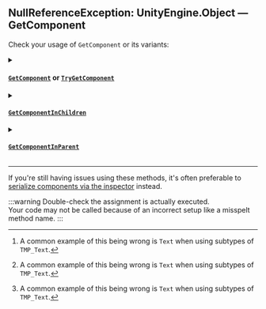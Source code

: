## NullReferenceException: UnityEngine.Object — GetComponent
Check your usage of `GetComponent` or its variants:
<details>
<summary>

#### [`GetComponent`](https://docs.unity3d.com/ScriptReference/GameObject.GetComponent.html) or [`TryGetComponent`](https://docs.unity3d.com/ScriptReference/GameObject.TryGetComponent.html)
</summary>

A component of the target type must be attached to the same GameObject the function is called on. If the value is `null` after calling, then this assumption is wrong.
1. The **same** GameObject has a component matching the argument.
1. The target components' type actually matches[^1].
1. [Search the scene](../../Scene%20View/Searching.md) for all instances of the caller and check all results (`t:ExampleComponent` for example).
1. Assignment must occur before access. Often you would use [`Awake`](https://docs.unity3d.com/ScriptReference/MonoBehaviour.Awake.html) to get, and [`Start`](https://docs.unity3d.com/ScriptReference/MonoBehaviour.Start.html) to use.

:::info{.small}
You can use the [`RequireComponent`](https://docs.unity3d.com/ScriptReference/RequireComponent.html) attribute to automatically add component dependencies when adding new components in the editor.
:::
</details>

<details>
<summary>

#### [`GetComponentInChildren`](https://docs.unity3d.com/ScriptReference/GameObject.GetComponentInChildren.html)
</summary>

Only components on active GameObjects are returned unless the `includeInactive` argument is `true`.
1. Either the same object or a child has a matching component.
1. The component type actually matches[^1].
1. [Search the scene](../../Scene%20View/Searching.md) for all instances of the caller and check all results (`t:ExampleComponent` for example).
1. If the component is on an inactive child, provide the `includeInactive` argument as `true`.
1. Assignment must occur before access. Often you would use [`Awake`](https://docs.unity3d.com/ScriptReference/MonoBehaviour.Awake.html) to get, and [`Start`](https://docs.unity3d.com/ScriptReference/MonoBehaviour.Start.html) to use.

</details>

<details>
<summary>

#### [`GetComponentInParent`](https://docs.unity3d.com/ScriptReference/GameObject.GetComponentInParent.html)
</summary>

Only components on active GameObjects are returned unless the `includeInactive` argument is `true`.
1. Either the same object or a parent has a matching component.
1. The component type actually matches[^1].
1. [Search the scene](../../Scene%20View/Searching.md) for all instances of the caller and check all results (`t:ExampleComponent` for example).
1. If the component is on an inactive parent, provide the `includeInactive` argument as `true`.
1. Assignment must occur before access. Often you would use [`Awake`](https://docs.unity3d.com/ScriptReference/MonoBehaviour.Awake.html) to get, and [`Start`](https://docs.unity3d.com/ScriptReference/MonoBehaviour.Start.html) to use.

</details>


---

If you're still having issues using these methods, it's often preferable to [serialize components via the inspector](../../References/Serializing%20Component%20References.md) instead.

:::warning
Double-check the assignment is actually executed.  
Your code may not be called because of an incorrect setup like a misspelt method name.
:::

[^1]: A common example of this being wrong is `Text` when using subtypes of `TMP_Text`.
